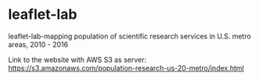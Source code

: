 # leaflet-lab
leaflet-lab-mapping population of scientific research services in U.S. metro areas, 2010 - 2016

Link to the website with AWS S3 as server:
https://s3.amazonaws.com/population-research-us-20-metro/index.html
